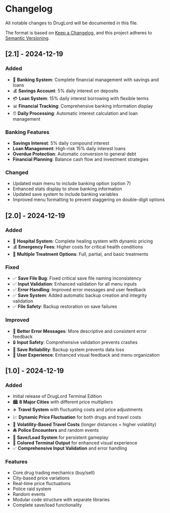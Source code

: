 # Changelog

All notable changes to DrugLord will be documented in this file.

The format is based on [Keep a Changelog](https://keepachangelog.com/en/1.0.0/),
and this project adheres to [Semantic Versioning](https://semver.org/spec/v2.0.0.html).

## [2.1] - 2024-12-19

### Added
- 🏦 **Banking System**: Complete financial management with savings and loans
- 💰 **Savings Account**: 5% daily interest on deposits
- 💳 **Loan System**: 15% daily interest borrowing with flexible terms
- 📊 **Financial Tracking**: Comprehensive banking information display
- ⏰ **Daily Processing**: Automatic interest calculation and loan management

### Banking Features
- **Savings Interest**: 5% daily compound interest
- **Loan Management**: High-risk 15% daily interest loans
- **Overdue Protection**: Automatic conversion to general debt
- **Financial Planning**: Balance cash flow and investment strategies

### Changed
- Updated main menu to include banking option (option 7)
- Enhanced stats display to show banking information
- Updated save system to include banking variables
- Improved menu formatting to prevent staggering on double-digit options

## [2.0] - 2024-12-19

### Added
- 🏥 **Hospital System**: Complete healing system with dynamic pricing
- 💰 **Emergency Fees**: Higher costs for critical health conditions
- 🔄 **Multiple Treatment Options**: Full, partial, and basic treatments

### Fixed
- ✅ **Save File Bug**: Fixed critical save file naming inconsistency
- ✅ **Input Validation**: Enhanced validation for all menu inputs
- ✅ **Error Handling**: Improved error messages and user feedback
- ✅ **Save System**: Added automatic backup creation and integrity validation
- ✅ **File Safety**: Backup restoration on save failures

### Improved
- 🎯 **Better Error Messages**: More descriptive and consistent error feedback
- 🔒 **Input Safety**: Comprehensive validation prevents crashes
- 💾 **Save Reliability**: Backup system prevents data loss
- 🎨 **User Experience**: Enhanced visual feedback and menu organization

## [1.0] - 2024-12-19

### Added
- Initial release of DrugLord Terminal Edition
- 🏙️ **8 Major Cities** with different price multipliers
- ✈️ **Travel System** with fluctuating costs and price adjustments
- 💹 **Dynamic Price Fluctuation** for both drugs and travel costs
- 🎯 **Volatility-Based Travel Costs** (longer distances = higher volatility)
- 🚔 **Police Encounters** and random events
- 💾 **Save/Load System** for persistent gameplay
- 🎨 **Colored Terminal Output** for enhanced visual experience
- ✅ **Comprehensive Input Validation** and error handling

### Features
- Core drug trading mechanics (buy/sell)
- City-based price variations
- Real-time price fluctuations
- Police raid system
- Random events
- Modular code structure with separate libraries
- Complete save/load functionality